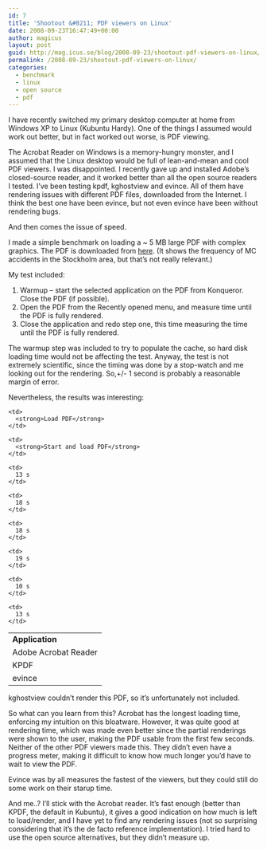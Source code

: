 ```yaml
---
id: 7
title: 'Shootout &#8211; PDF viewers on Linux'
date: 2008-09-23T16:47:49+00:00
author: magicus
layout: post
guid: http://mag.icus.se/blog/2008-09-23/shootout-pdf-viewers-on-linux/
permalink: /2008-09-23/shootout-pdf-viewers-on-linux/
categories:
  - benchmark
  - linux
  - open source
  - pdf
---
```

I have recently switched my primary desktop computer at home from Windows XP to Linux (Kubuntu Hardy). One of the things I assumed would work out better, but in fact worked out worse, is PDF viewing.

The Acrobat Reader on Windows is a memory-hungry monster, and I assumed that the Linux desktop would be full of lean-and-mean and cool PDF viewers. I was disappointed. I recently gave up and installed Adobe&#8217;s closed-source reader, and it worked better than all the open source readers I tested. I&#8217;ve been testing kpdf, kghostview and evince. All of them have rendering issues with different PDF files, downloaded from the Internet. I think the best one have been evince, but not even evince have been without rendering bugs.

And then comes the issue of speed.

<!--more-->

I made a simple benchmark on loading a ~ 5 MB large PDF with complex graphics. The PDF is downloaded from [here](1045-1943-8441-4888-7323-8288). (It shows the frequency of MC accidents in the Stockholm area, but that&#8217;s not really relevant.)

My test included:

  1. Warmup &#8211; start the selected application on the PDF from Konqueror. Close the PDF (if possible).
  2. Open the PDF from the Recently opened menu, and measure time until the PDF is fully rendered.
  3. Close the application and redo step one, this time measuring the time until the PDF is fully rendered.

The warmup step was included to try to populate the cache, so hard disk loading time would not be affecting the test. Anyway, the test is not extremely scientific, since the timing was done by a stop-watch and me looking out for the rendering. So,+/- 1 second is probably a reasonable margin of error.

Nevertheless, the results was interesting:

<table>
  <tr>
    <td>
      <strong>Application</strong>
    </td>
    
    <td>
      <strong>Load PDF</strong>
    </td>
    
    <td>
      <strong>Start and load PDF</strong>
    </td>
  </tr>
  
  <tr>
    <td>
      Adobe Acrobat Reader
    </td>
    
    <td>
      13 s
    </td>
    
    <td>
      18 s
    </td>
  </tr>
  
  <tr>
    <td>
      KPDF
    </td>
    
    <td>
      18 s
    </td>
    
    <td>
      19 s
    </td>
  </tr>
  
  <tr>
    <td>
      evince
    </td>
    
    <td>
      10 s
    </td>
    
    <td>
      13 s
    </td>
  </tr>
</table>

kghostview couldn&#8217;t render this PDF, so it&#8217;s unfortunately not included.

So what can you learn from this? Acrobat has the longest loading time, enforcing my intuition on this bloatware. However, it was quite good at rendering time, which was made even better since the partial renderings were shown to the user, making the PDF usable from the first few seconds. Neither of the other PDF viewers made this. They didn&#8217;t even have a progress meter, making it difficult to know how much longer you&#8217;d have to wait to view the PDF.

Evince was by all measures the fastest of the viewers, but they could still do some work on their starup time.

And me..? I&#8217;ll stick with the Acrobat reader. It&#8217;s fast enough (better than KPDF, the default in Kubuntu), it gives a good indication on how much is left to load/render, and I have yet to find any rendering issues (not so surprising considering that it&#8217;s the de facto reference implementation). I tried hard to use the open source alternatives, but they didn&#8217;t measure up.